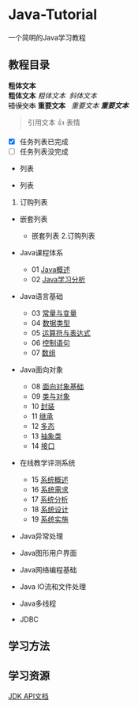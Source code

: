 # Java-Tutorial

一个简明的Java学习教程

## 教程目录

**粗体文本**   
__粗体文本__
 _粗体文本_ 
*斜体文本*   
~~错误文本~~
**重要文本** 
 _重要文本_
***重要文本***
> 引用文本
:+1: 表情
- [x] 任务列表已完成
- [ ] 任务列表没完成

- 列表

* 列表
1. 订购列表
  - 嵌套列表
    - 嵌套列表
2.订购列表

- Java课程体系
    - 01 [Java概述](01.md)
    - 02 [Java学习分析](02.md)
- Java语言基础
    - 03 [常量与变量](03.md)
    - 04 [数据类型](04.md)
    - 05 [运算符与表达式](05.md)
    - 06 [控制语句](06.md)
    - 07 [数组](07.md)
- Java面向对象
    - 08 [面向对象基础](08.md)
    - 09 [类与对象](09.md)
    - 10 [封装](10.md)
    - 11 [继承](11.md)
    - 12 [多态](12.md)
    - 13 [抽象类](13.md)
    - 14 [接口](14.md)
- 在线教学评测系统
    - 15 [系统概述](15.md)
    - 16 [系统需求](16.md)
    - 17 [系统分析](17.md)
    - 18 [系统设计](18.md)
    - 19 [系统实施](19.md)
- Java异常处理
- Java图形用户界面
- Java网络编程基础
- Java IO流和文件处理
- Java多线程
- JDBC
    
## 学习方法

## 学习资源
[JDK API文档](http://tool.oschina.net/apidocs/apidoc?api=jdk-zh)

